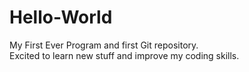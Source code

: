 # Hello-World
My First Ever Program and first Git repository.
<br>
Excited to learn new stuff and improve my coding skills.
